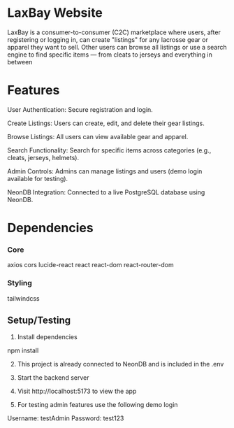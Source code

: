 # LaxBay Website

LaxBay is a consumer-to-consumer (C2C) marketplace where users, after registering or logging in, can create "listings" for any lacrosse gear or apparel they want to sell. Other users can browse all listings or use a search engine to find specific items — from cleats to jerseys and everything in between

# Features

User Authentication: Secure registration and login.

Create Listings: Users can create, edit, and delete their gear listings.

Browse Listings: All users can view available gear and apparel.

Search Functionality: Search for specific items across categories (e.g., cleats, jerseys, helmets).

Admin Controls: Admins can manage listings and users (demo login available for testing).

NeonDB Integration: Connected to a live PostgreSQL database using NeonDB.

# Dependencies

### Core

axios
cors
lucide-react
react
react-dom
react-router-dom

### Styling 

tailwindcss

## Setup/Testing

1. Install dependencies

npm install

2. This project is already connected to NeonDB and is included in the .env

3. Start the backend server

4. Visit http://localhost:5173 to view the app

5. For testing admin features use the following demo login

Username: testAdmin
Password: test123